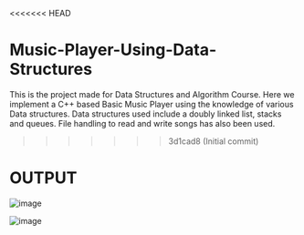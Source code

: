<<<<<<< HEAD
# Music-Player-Using-Data-Structures
This is the project made for Data Structures and Algorithm Course. Here we implement a C++ based Basic Music Player using the knowledge of various Data structures. Data structures used include a doubly linked list, stacks and queues. File handling to read and write songs has also been used.
>>>>>>> 3d1cad8 (Initial commit)

# OUTPUT

![image](https://github.com/Lavanyalakhiani/Music-Player/assets/124029579/4acf4ecb-b396-46b0-bb73-faafc4dd39e1)


![image](https://github.com/Lavanyalakhiani/Music-Player/assets/124029579/6900d473-8fa5-4c27-8005-c88001352fca)
